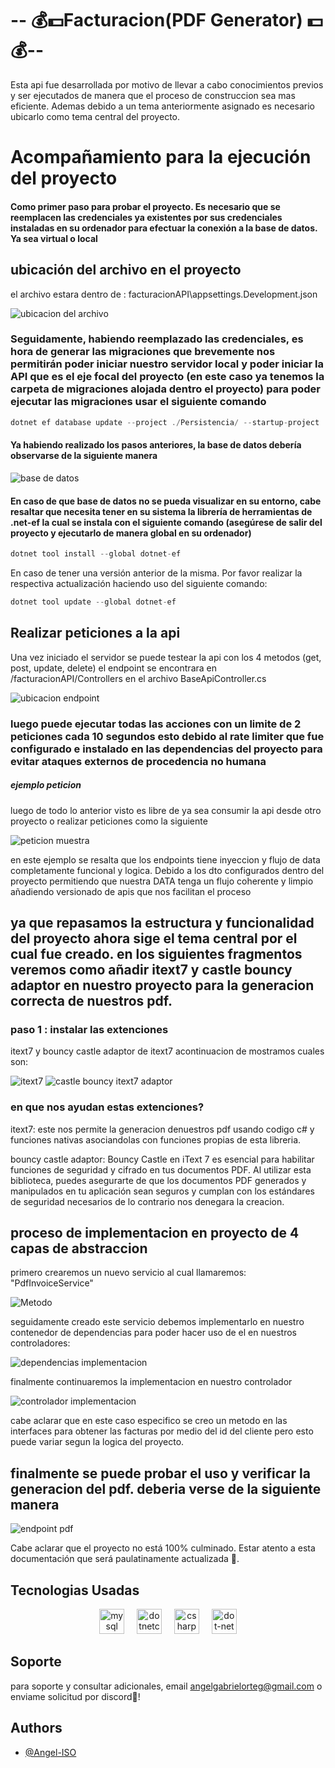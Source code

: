 

#    -- 💰💵Facturacion(PDF Generator) 💵💰--

Esta api fue desarrollada por motivo de llevar a cabo conocimientos previos y ser ejecutados de manera que el proceso de construccion sea mas eficiente. Ademas debido a un tema anteriormente asignado es necesario ubicarlo como tema central del proyecto.


#  Acompañamiento para la ejecución del proyecto


#### Como primer paso para probar el proyecto. Es necesario que se reemplacen las credenciales ya existentes por sus credenciales instaladas en su ordenador para efectuar la conexión a la base de datos. Ya sea virtual o local


## ubicación del archivo en el proyecto


el archivo estara dentro de : facturacionAPI\appsettings.Development.json

![ubicacion del archivo](/Media/UbicacionCredenciales.PNG)


### Seguidamente, habiendo reemplazado las credenciales, es hora de generar las migraciones que brevemente nos permitirán poder iniciar nuestro servidor local y poder iniciar la API que es el eje focal del proyecto (en este caso ya tenemos la carpeta de migraciones alojada dentro el proyecto) para poder ejecutar las migraciones usar el siguiente comando




```c#
dotnet ef database update --project ./Persistencia/ --startup-project ./facturacionAPI/
```






#### Ya habiendo realizado los pasos anteriores, la base de datos debería observarse de la siguiente manera




![base de datos](/Media/DiagramaBaseDeDatos.PNG)

#### En caso de que base de datos no se pueda visualizar en su entorno, cabe resaltar que necesita tener en su sistema la librería de herramientas de .net-ef la cual se instala con el siguiente comando (asegúrese de salir del proyecto y ejecutarlo de manera global en su ordenador)


```c#
dotnet tool install --global dotnet-ef
```

En caso de tener una versión anterior de la misma. Por favor realizar la respectiva actualización haciendo uso del siguiente comando:


```c#
dotnet tool update --global dotnet-ef
```

## Realizar peticiones a la api

Una vez iniciado el servidor se puede testear la api con los 4 metodos (get, post, update, delete) el endpoint se encontrara en /facturacionAPI/Controllers en el archivo BaseApiController.cs


![ubicacion endpoint](/Media/EndPointUbicacion.PNG)



### luego puede ejecutar todas las acciones con un limite de 2 peticiones cada 10 segundos esto debido al rate limiter que fue configurado e instalado en las dependencias del proyecto para evitar ataques externos de procedencia no humana

##### ejemplo peticion 

luego de todo lo anterior visto es libre de ya sea consumir la api desde otro proyecto o realizar peticiones como la siguiente


![peticion muestra](/Media/PeticionAceptada.PNG)

en este ejemplo se resalta que los endpoints tiene inyeccion y flujo de data completamente funcional y logica. Debido a los dto configurados dentro del proyecto permitiendo que nuestra DATA tenga un flujo coherente y limpio añadiendo versionado de apis que nos facilitan el proceso


## ya que repasamos la estructura y funcionalidad del proyecto ahora sige el tema central por el cual fue creado. en los siguientes fragmentos veremos como añadir itext7 y castle bouncy adaptor en nuestro proyecto para la generacion correcta de nuestros pdf.



### paso 1 : instalar las extenciones

itext7 y bouncy castle adaptor de itext7 acontinuacion de mostramos cuales son:

![itext7 ](/Media/itext7Extension.PNG)
![castle bouncy itext7 adaptor](/Media/BouncyCastleAdapter.PNG)



###  en que nos ayudan estas extenciones?


itext7: este nos permite la generacion denuestros pdf usando codigo c# y funciones nativas asociandolas con funciones propias de esta libreria.

bouncy castle adaptor:   Bouncy Castle en iText 7 es esencial para habilitar funciones de seguridad y cifrado en tus documentos PDF. Al utilizar esta biblioteca, puedes asegurarte de que los documentos PDF generados y manipulados en tu aplicación sean seguros y cumplan con los estándares de seguridad necesarios de lo contrario nos denegara la creacion.


## proceso de implementacion en proyecto de 4 capas de abstraccion

primero crearemos un nuevo servicio al cual llamaremos: 
"PdfInvoiceService"

![Metodo](/Media/CreadorPdfMetodo.PNG)


seguidamente creado este servicio debemos implementarlo en nuestro contenedor de dependencias para poder hacer uso de el en nuestros controladores:

![dependencias implementacion](/Media/Inyector%20de%20dependencias.PNG)



finalmente continuaremos la implementacion en nuestro controlador 

![controlador implementacion](/Media/controlador.PNG)

cabe aclarar que en este caso especifico se creo un metodo en las interfaces para obtener las facturas por medio del id del cliente pero esto puede variar segun la logica del proyecto.



## finalmente se puede probar el uso y verificar la generacion del pdf. deberia verse de la siguiente manera

![endpoint pdf](/Media/EndpointPdf.PNG)


Cabe aclarar que el proyecto no está 100% culminado. Estar atento a esta documentación que será paulatinamente actualizada 🤗.



## Tecnologias Usadas

<div align="center">
  <img src="https://cdn.jsdelivr.net/gh/devicons/devicon/icons/mysql/mysql-original.svg" height="40" alt="mysql logo"  />
  <img width="12" />
  <img src="https://cdn.jsdelivr.net/gh/devicons/devicon/icons/dotnetcore/dotnetcore-original.svg" height="40" alt="dotnetcore logo"  />
  <img width="12" />
  <img src="https://cdn.jsdelivr.net/gh/devicons/devicon/icons/csharp/csharp-original.svg" height="40" alt="csharp logo"  />
   <img width="12" />
  <img src="https://cdn.jsdelivr.net/gh/devicons/devicon/icons/dot-net/dot-net-original.svg" height="40" alt="dot-net logo"  />

###
</div>


## Soporte

para soporte y consultar adicionales, email angelgabrielorteg@gmail.com o enviame solicitud por discord🥰!

## Authors

- [@Angel-ISO](https://www.github.com/Angel-ISO)


